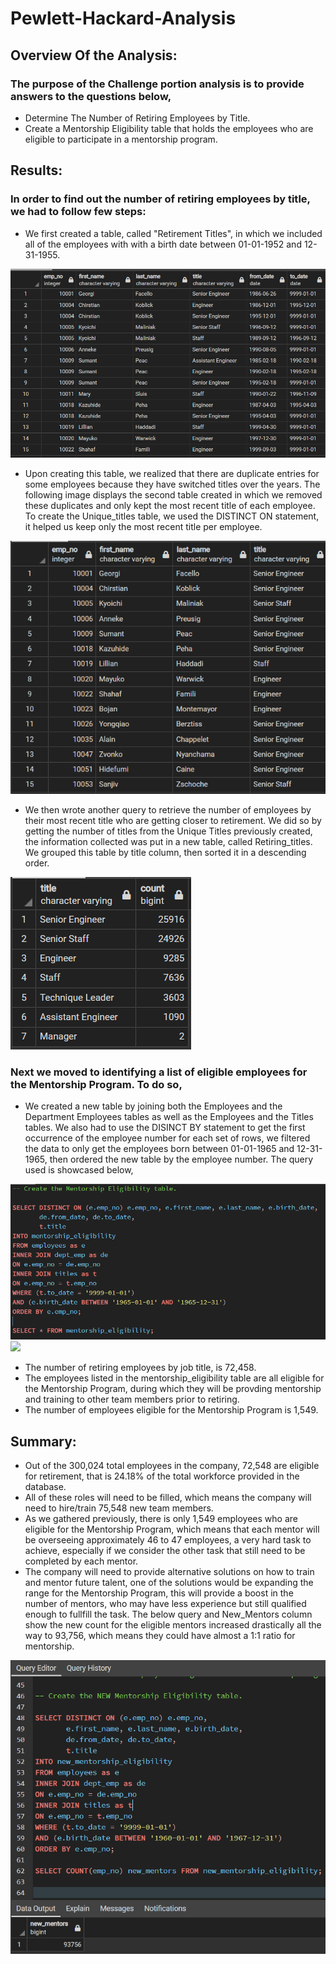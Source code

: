 # Pewlett-Hackard-Analysis

## Overview Of the Analysis:

### The purpose of the Challenge portion analysis is to provide answers to the questions below,

* Determine The Number of Retiring Employees by Title.
* Create a Mentorship Eligibility table that holds the employees who are eligible to participate in a mentorship program.

## Results:

###  In order to find out the number of retiring employees by title, we had to follow few steps:

* We first created a table, called "Retirement Titles", in which we included all of the employees with with a birth date between 01-01-1952 and 12-31-1955.

![](Images/Retirement_titles.PNG)

* Upon creating this table, we realized that there are duplicate entries for some employees because they have switched titles over the years. The following image displays the second table created in which we removed these duplicates and only kept the most recent title of each employee. To create the Unique_titles table, we used the DISTINCT ON statement, it helped us keep only the most recent title per employee.

![](Images/Unique_titles.PNG)

* We then wrote another query to retrieve the number of employees by their most recent title who are getting closer to retirement. We did so by getting the number of titles from the Unique Titles previously created, the information collected was put in a new table, called Retiring_titles. We grouped this table by title column, then sorted it in a descending order.

![](Images/Retiring_titles.PNG)

### Next we moved to identifying a list of eligible employees for the Mentorship Program. To do so,

* We created a new table by joining both the Employees and the Department Employees tables as well as the Employees and the Titles tables. We also had to use the DISINCT BY statement to get the first occurrence of the employee number for each set of rows, we filtered the data to only get the employees born between 01-01-1965 and 12-31-1965, then ordered the new table by the employee number. The query used is showcased below,

![](Images/Mentorship_query.PNG)
![](Images/Mentorship_eligibility.PNG)

* The number of retiring employees by job title, is 72,458.
* The employees listed in the mentorship_eligibility table are all eligible for the Mentorship Program, during which they will be provding mentorship and training to other team members prior to retiring.
* The number of employees eligible for the Mentorship Program is 1,549.

## Summary:

* Out of the 300,024 total employees in the company, 72,548 are eligible for retirement, that is 24.18% of the total workforce provided in the database.
* All of these roles will need to be filled, which means the company will need to hire/train 75,548 new team members.
* As we gathered previously, there is only 1,549 employees who are eligible for the Mentorship Program, which means that each mentor will be overseeing approximately 46 to 47 employees, a very hard task to achieve, especially if we consider the other task that still need to be completed by each mentor.
* The company will need to provide alternative solutions on how to train and mentor future talent, one of the solutions would be expanding the range for the Mentorship Program, this will provide a boost in the number of mentors, who may have less experience but still qualified enough to fullfill the task. The below query and New_Mentors column show the new count for the eligible mentors increased drastically all the way to 93,756, which means they could have almost a 1:1 ratio for mentorship.

![](Images/NEW_Mentorship_query.PNG)
